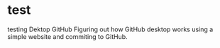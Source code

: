 # test
testing Dektop GitHub
Figuring out how GitHub desktop works using a simple website and commiting to GitHub.
